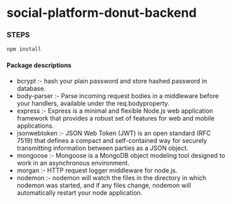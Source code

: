 # social-platform-donut-backend

### STEPS

```.sh
npm install
```

#### Package descriptions
- bcrypt :- hash your plain password and store hashed password in database.
- body-parser :- Parse incoming request bodies in a middleware before your handlers, available under the req.bodyproperty.
- express :- Express is a minimal and flexible Node.js web application framework that provides a robust set of features for web and mobile applications.
- jsonwebtoken :- JSON Web Token (JWT) is an open standard (RFC 7519) that defines a compact and self-contained way for securely transmitting information between parties as a JSON object.
- mongoose :- Mongoose is a MongoDB object modeling tool designed to work in an asynchronous environment.
- morgan :- HTTP request logger middleware for node.js.
- nodemon :- nodemon will watch the files in the directory in which nodemon was started, and if any files change, nodemon will automatically restart your node application.

